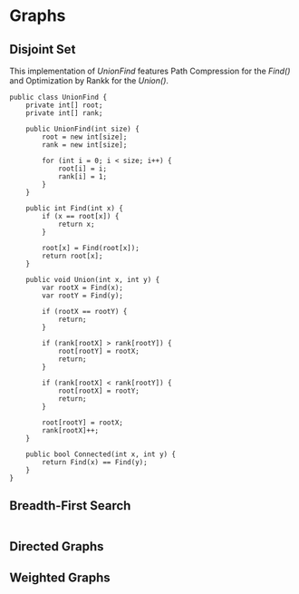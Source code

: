 # Graphs
## Disjoint Set
This implementation of *UnionFind* features Path Compression for the *Find()* and Optimization by Rankk for the *Union()*.  

```
public class UnionFind {
    private int[] root;
    private int[] rank;

    public UnionFind(int size) {
        root = new int[size];
        rank = new int[size];

        for (int i = 0; i < size; i++) {
            root[i] = i;
            rank[i] = 1;
        }
    }

    public int Find(int x) {
        if (x == root[x]) {
            return x;
        }
        
        root[x] = Find(root[x]);
        return root[x];
    }

    public void Union(int x, int y) {
        var rootX = Find(x);
        var rootY = Find(y);
        
        if (rootX == rootY) {
            return;
        }

        if (rank[rootX] > rank[rootY]) {
            root[rootY] = rootX;
            return;
        } 
        
        if (rank[rootX] < rank[rootY]) {
            root[rootX] = rootY;
            return;
        } 
        
        root[rootY] = rootX;
        rank[rootX]++;
    }

    public bool Connected(int x, int y) {
        return Find(x) == Find(y);
    }
}
```
## Breadth-First Search
```

```

## Directed Graphs

## Weighted Graphs
